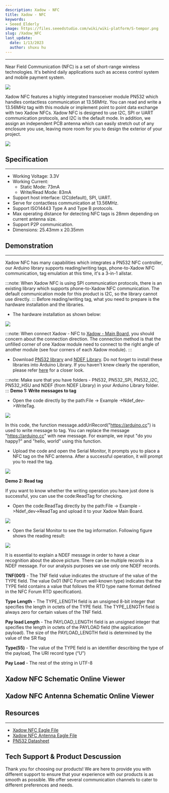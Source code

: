 ```yaml
---
description: Xadow - NFC
title: Xadow - NFC
keywords:
- Seeed_Elderly
image: https://files.seeedstudio.com/wiki/wiki-platform/S-tempor.png
slug: /Xadow_NFC
last_update:
  date: 1/13/2023
  author: shuxu hu
---
```

---
Near Field Communication (NFC) is a set of short-range wireless technologies. It's behind daily applications such as access control system and mobile payment system.

![](https://files.seeedstudio.com/wiki/Xadow_NFC/images/X_nfc_01.jpg)

Xadow NFC features a highly integrated transceiver module PN532 which handles contactless communication at 13.56MHz. You can read and write a 13.56MHz tag with this module or implement point to point data exchange with two Xadow NFCs. Xadow NFC is designed to use I2C, SPI or UART communication protocols, and I2C is the default mode. In addition, we assign an independent PCB antenna which can easily stretch out of any enclosure you use, leaving more room for you to design the exterior of your project.

[![](https://files.seeedstudio.com/wiki/Seeed-WiKi/docs/images/300px-Get_One_Now_Banner-ragular.png)](https://www.seeedstudio.com/Xadow-NFC-p-1627.html)

## Specification
---
- Working Voltage: 3.3V
- Working Current:
  - Static Mode: 73mA
  - Write/Read Mode: 83mA
- Support host interface: I2C(default), SPI, UART.
- Serve for contactless communication at 13.56MHz.
- Support ISO14443 Type A and Type B protocols.
- Max operating distance for detecting NFC tags is 28mm depending on current antenna size.
- Support P2P communication.
- Dimensions: 25.43mm x 20.35mm

## Demonstration
---
Xadow NFC has many capabilities which integrates a PN532 NFC controller, our Arduino library supports reading/writing tags, phone-to-Xadow NFC communication, tag emulation at this time, it's a 3-in-1 allstar.

:::note:
    When Xadow NFC is using SPI communication protocols, there is an existing library which supports phone-to-Xadow NFC communication. The default communication mode for this product is I2C, so the library cannot use directly.
:::
Before reading/writing tag, what you need to prepare is the hardware installation and the libraries.

- The hardware installation as shown below:

![](https://files.seeedstudio.com/wiki/Xadow_NFC/images/XadowNFC.jpg)

:::note:
    When connect Xadow - NFC to [Xadow - Main Board](https://wiki.seeedstudio.com/Xadow_Main_Board), you should concern about the connection direction. The connection method is that the unfilled corner of one Xadow module need to connect to the right angle of another module (see four corners of each Xadow module).
:::

- Download [PN532 library](https://github.com/Seeed-Studio/PN532) and [NDEF Library](https://github.com/don/NDEF). Do not forget to install these libraries into Arduino Library. If you haven't knew clearly the operation, please refer [here](https://www.seeedstudio.com/wiki/How_to_install_Arduino_Library) for a closer look.

:::note:
    Make sure that you have folders - PN532, PN532_SPI, PN532_I2C, PN532_HSU and NDEF (from NDEF Library) in your Arduino Library folder.
:::
**Demo 1: Write messages to tag**

- Open the code directly by the path:File -> Example ->Ndef_dev->WriteTag.

![](https://files.seeedstudio.com/wiki/Xadow_NFC/images/Code_Interfae.jpg)

In this code, the function message.addUriRecord("https://arduino.cc") is used to write message to tag. You can replace the message "https://arduino.cc" with new message. For example, we input "do you happy?" and "hello, world" using this function.

- Upload the code and open the Serial Monitor, It prompts you to place a NFC tag on the NFC antenna. After a successful operation, it will prompt you to read the tag.

![](https://files.seeedstudio.com/wiki/Xadow_NFC/images/WriteTag.jpg)

**Demo 2: Read tag**

If you want to know whether the writing operation you have just done is successful, you can use the code:ReadTag for checking.

- Open the code:ReadTag directly by the path:File -> Example ->Ndef_dev->ReadTag and upload it to your Xadow Main Board.

![](https://files.seeedstudio.com/wiki/Xadow_NFC/images/ReadTag_code.bmp)

- Open the Serial Monitor to see the tag information. Following figure shows the reading result:

![](https://files.seeedstudio.com/wiki/Xadow_NFC/images/Read_a_Tag.jpg)

It is essential to explain a NDEF message in order to have a clear recognition about the above picture. There can be multiple records in a NDEF message. For our analysis purposes we use only one NDEF records.

**TNF(001)** - The TNF field value indicates the structure of the value of the TYPE field. The value 0x01 (NFC Forum well-known type) indicates that the TYPE field contains a value that follows the RTD type name format defined in the NFC Forum RTD specification).

**Type Length** - The TYPE_LENGTH field is an unsigned 8-bit integer that specifies the length in octets of the TYPE field. The TYPE_LENGTH field is always zero for certain values of the TNF field.

**Pay load Length** - The PAYLOAD_LENGTH field is an unsigned integer that specifies the length in octets of the PAYLOAD field (the application payload). The size of the PAYLOAD_LENGTH field is determined by the value of the SR flag

**Type(55)** - The value of the TYPE field is an identifier describing the type of the payload, The URI record type (“U”)

**Pay Load** - The rest of the string in UTF-8


## Xadow NFC Schematic Online Viewer

<div className="altium-ecad-viewer" data-project-src="https://files.seeedstudio.com/wiki/Xadow_NFC/resources/Xadow_NFC_Eagle_File.zip" style={{borderRadius: '0px 0px 4px 4px', height: 500, borderStyle: 'solid', borderWidth: 1, borderColor: 'rgb(241, 241, 241)', overflow: 'hidden', maxWidth: 1280, maxHeight: 700, boxSizing: 'border-box'}}>
</div>


## Xadow NFC Antenna Schematic Online Viewer

<div className="altium-ecad-viewer" data-project-src="https://files.seeedstudio.com/wiki/Xadow_NFC/resources/Xadow_NFC_Antanna.zip" style={{borderRadius: '0px 0px 4px 4px', height: 500, borderStyle: 'solid', borderWidth: 1, borderColor: 'rgb(241, 241, 241)', overflow: 'hidden', maxWidth: 1280, maxHeight: 700, boxSizing: 'border-box'}}>
</div>

## Resources
---
- [Xadow NFC Eagle File](https://files.seeedstudio.com/wiki/Xadow_NFC/resources/Xadow_NFC_Eagle_File.zip)
- [Xadow NFC Antenna Eagle File](https://files.seeedstudio.com/wiki/Xadow_NFC/resources/Xadow_NFC_Antanna.zip)
- [PN532 Datasheet](https://files.seeedstudio.com/wiki/Xadow_NFC/resources/PN532.pdf)

## Tech Support & Product Descussion

Thank you for choosing our products! We are here to provide you with different support to ensure that your experience with our products is as smooth as possible. We offer several communication channels to cater to different preferences and needs.

<div class="button_tech_support_container">
<a href="https://forum.seeedstudio.com/" class="button_forum"></a> 
<a href="https://www.seeedstudio.com/contacts" class="button_email"></a>
</div>

<div class="button_tech_support_container">
<a href="https://discord.gg/eWkprNDMU7" class="button_discord"></a> 
<a href="https://github.com/Seeed-Studio/wiki-documents/discussions/69" class="button_discussion"></a>
</div>
